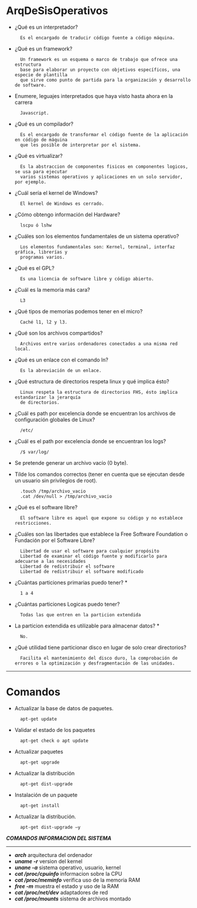 # ArqDeSisOperativos

- ¿Qué es un interpretador?

        Es el encargado de traducir código fuente a código máquina.

- ¿Qué es un framework?

        Un framework es un esquema o marco de trabajo que ofrece una estructura 
        base para elaborar un proyecto con objetivos específicos, una especie de plantilla 
        que sirve como punto de partida para la organización y desarrollo de software.

- Enumere, leguajes interpretados que haya visto hasta ahora en la carrera

        Javascript.

- ¿Qué es un compilador?

        Es el encargado de transformar el código fuente de la aplicación en código de máquina
        que les posible de interpretar por el sistema.

- ¿Qué es virtualizar? 
 
        Es la abstraccion de componentes fisicos en componentes logicos, se usa para ejecutar 
        varios sistemas operativos y aplicaciones en un solo servidor, por ejemplo.


- ¿Cuál sería el kernel de Windows?

        El kernel de Windows es cerrado.

- ¿Cómo obtengo información del Hardware?

        lscpu ó lshw 

- ¿Cuáles son los elementos fundamentales de un sistema operativo?

        Los elementos fundamentales son: Kernel, terminal, interfaz gráfica, librerías y 
        programas varios.

- ¿Qué es el GPL?

        Es una licencia de software libre y código abierto.

- ¿Cuál es la memoria más cara?

        L3

- ¿Qué tipos de memorias podemos tener en el micro?

        Caché l1, l2 y l3.

- ¿Qué son los archivos compartidos?

        Archivos entre varios ordenadores conectados a una misma red local.

- ¿Qué es un enlace con el comando ln?

        Es la abreviación de un enlace.

- ¿Qué estructura de directorios respeta linux y qué implica ésto?

        Linux respeta la estructura de directorios FHS, ésto implica estandarizar la jerarquía 
        de directorios.

- ¿Cuál es path por excelencia donde se encuentran los archivos de configuración globales de Linux?

        /etc/

- ¿Cuál es el path por excelencia donde se encuentran los logs?

        /$ var/log/

- Se pretende generar un archivo vacío (0 byte). 
- Tílde los comandos correctos (tener en cuenta que se ejecutan desde un usuario sin privilegios de root).

        .touch /tmp/archivo_vacio
        .cat /dev/null > /tmp/archivo_vacio
- ¿Qué es el software libre?

        El software libre es aquel que expone su código y no establece restricciones.
        
- ¿Cuáles son las libertades que establece la  Free Software Foundation o Fundación por el Software Libre?
 
        Libertad de usar el software para cualquier propósito
        Libertad de examinar el código fuente y modificarlo para adecuarse a las necesidades
        Libertad de redistribuir el software
        Libertad de redistribuir el software modificado

- ¿Cuántas particiones primarias puedo tener? *

        1 a 4
- ¿Cuántas particiones Logicas puedo tener?

        Todas las que entren en la particion extendida

- La particion extendida es utilizable para almacenar datos? *
        
        No.

- ¿Qué utilidad tiene particionar disco en lugar de solo crear directorios?

        Facilita el mantenimiento del disco duro, la comprobación de errores o la optimización y desfragmentación de las unidades.
        
---

# Comandos

- Actualizar la base de datos de paquetes.

        apt-get update
- Validar el estado de los paquetes
        
        apt-get check o apt update
- Actualizar paquetes
        
        apt-get upgrade 
- Actualizar la distribución

        apt-get dist-upgrade
- Instalación de un paquete

        apt-get install
                
- Actualizar la distribución.

        apt-get dist-upgrade –y
         
*****COMANDOS INFORMACION DEL SISTEMA*****
*******************************************

- ***arch***                 arquitectura del ordenador
- ***uname -r***             version del kernel
- ***unane -a***             sistema operativo, usuario, kernel
- ***cat /proc/cpuinfo***    informacion sobre la CPU
- ***cat /proc/meminfo***    verifica uso de la memoria RAM
- ***free -m***              muestra el estado y uso de la RAM
- ***cat /proc/net/dev***    adaptadores de red
- ***cat /proc/mounts***     sistema de archivos montado
        
